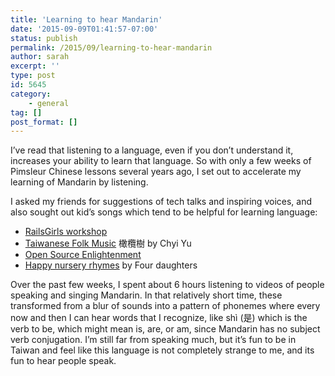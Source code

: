 ```yaml
---
title: 'Learning to hear Mandarin'
date: '2015-09-09T01:41:57-07:00'
status: publish
permalink: /2015/09/learning-to-hear-mandarin
author: sarah
excerpt: ''
type: post
id: 5645
category:
    - general
tag: []
post_format: []
---
```

I’ve read that listening to a language, even if you don’t understand it, increases your ability to learn that language. So with only a few weeks of Pimsleur Chinese lessons several years ago, I set out to accelerate my learning of Mandarin by listening.

I asked my friends for suggestions of tech talks and inspiring voices, and also sought out kid’s songs which tend to be helpful for learning language:

- [RailsGirls workshop](https://www.youtube.com/watch?v=KqKwc4bcOhI)
- [Taiwanese Folk Music](http://judytuna.com/2008/08/17/gan-lan-xu/) 橄欖樹 by Chyi Yu
- [Open Source Enlightenment](https://www.youtube.com/watch?v=A6bBcvSyg0k)
- [Happy nursery rhymes](https://www.youtube.com/watch?v=HFxmG8vGlrI) by Four daughters

Over the past few weeks, I spent about 6 hours listening to videos of people speaking and singing Mandarin. In that relatively short time, these transformed from a blur of sounds into a pattern of phonemes where every now and then I can hear words that I recognize, like shì (是) which is the verb to be, which might mean is, are, or am, since Mandarin has no subject verb conjugation. I’m still far from speaking much, but it’s fun to be in Taiwan and feel like this language is not completely strange to me, and its fun to hear people speak.